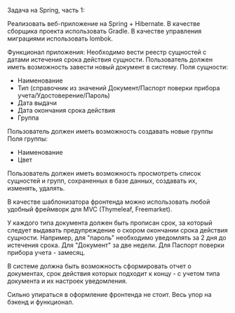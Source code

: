 Задача на Spring, часть 1:

Реализовать веб-приложение на Spring + Hibernate.
В качестве сборщика проекта использовать Gradle.
В качестве управления миграциями использовать lombok.

Функционал приложения:
Необходимо вести реестр сущностей с датами истечения срока действия сущности.
Пользователь должен иметь возможность завести новый документ в систему.
Поля сущности:
* Наименование
* Тип (справочник из значений Документ/Паспорт поверки прибора учета/Удостоверение/Пароль)
* Дата выдачи
* Дата окончания срока действия
* Группа

Пользователь должен иметь возможность создавать новые группы
Поля группы:
* Наименование
* Цвет

Пользователь должен иметь возможность просмотреть список сущностей и групп, сохраненных в базе данных, создавать их, изменять, удалять.

В качестве шаблонизатора фронтенда можно использовать любой удобный фреймворк для MVC (Thymeleaf, Freemarket).

У каждого типа документа должен быть прописан срок, за который следует выдавать предупреждение о скором окончании срока действия сущности.
Например, для "пароль" необходимо уведомлять за 2 дня до истечения срока. Для "Документ" за две недели. Для Паспорт поверки прибора учета - замесяц.

В системе должна быть возможность сформировать отчет о документах, срок действия которых подходит к концу - с учетом типа документа и их настроек уведомления.

Сильно упираться в оформление фронтенда не стоит. Весь упор на бэкенд и функционал.